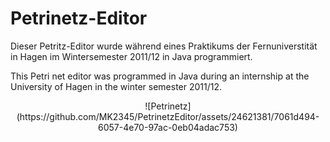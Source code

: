 # Petrinetz-Editor

Dieser Petritz-Editor wurde während eines Praktikums der Fernuniverstität in Hagen im Wintersemester 2011/12 in Java programmiert.

This Petri net editor was programmed in Java during an internship at the University of Hagen in the winter semester 2011/12.


<!--![Petrinetz](https://github.com/MK2345/PetrinetzEditor/assets/24621381/7061d494-6057-4e70-97ac-0eb04adac753)-->

<p align="center">
    ![Petrinetz](https://github.com/MK2345/PetrinetzEditor/assets/24621381/7061d494-6057-4e70-97ac-0eb04adac753)
</p>
